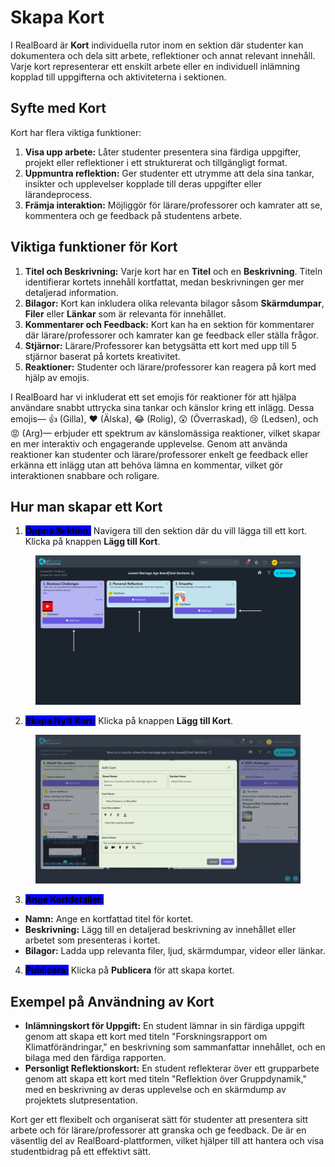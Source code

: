 # Skapa Kort

I RealBoard är **Kort** individuella rutor inom en sektion där studenter kan dokumentera och dela sitt arbete, reflektioner och annat relevant innehåll. Varje kort representerar ett enskilt arbete eller en individuell inlämning kopplad till uppgifterna och aktiviteterna i sektionen.

## Syfte med Kort

Kort har flera viktiga funktioner:

1. **Visa upp arbete:** Låter studenter presentera sina färdiga uppgifter, projekt eller reflektioner i ett strukturerat och tillgängligt format.
2. **Uppmuntra reflektion:** Ger studenter ett utrymme att dela sina tankar, insikter och upplevelser kopplade till deras uppgifter eller lärandeprocess.
3. **Främja interaktion:** Möjliggör för lärare/professorer och kamrater att se, kommentera och ge feedback på studentens arbete.&#x20;

## Viktiga funktioner för Kort

1. **Titel och Beskrivning:** Varje kort har en **Titel** och en **Beskrivning**. Titeln identifierar kortets innehåll kortfattat, medan beskrivningen ger mer detaljerad information.
2. **Bilagor:** Kort kan inkludera olika relevanta bilagor såsom **Skärmdumpar**, **Filer** eller **Länkar** som är relevanta för innehållet.
3. **Kommentarer och Feedback:** Kort kan ha en sektion för kommentarer där lärare/professorer och kamrater kan ge feedback eller ställa frågor.
4. **Stjärnor:** Lärare/Professorer kan betygsätta ett kort med upp till 5 stjärnor baserat på kortets kreativitet.
5. **Reaktioner:** Studenter och lärare/professorer kan reagera på kort med hjälp av emojis.

I RealBoard har vi inkluderat ett set emojis för reaktioner för att hjälpa användare snabbt uttrycka sina tankar och känslor kring ett inlägg. Dessa emojis— 👍 (Gilla), ❤️ (Älska), 😂 (Rolig), 😲 (Överraskad), 😢 (Ledsen), och 😡 (Arg)— erbjuder ett spektrum av känslomässiga reaktioner, vilket skapar en mer interaktiv och engagerande upplevelse. Genom att använda reaktioner kan studenter och lärare/professorer enkelt ge feedback eller erkänna ett inlägg utan att behöva lämna en kommentar, vilket gör interaktionen snabbare och roligare.

## Hur man skapar ett Kort

1. <mark style="background-color:blue;">**Öppna Sektion:**</mark> Navigera till den sektion där du vill lägga till ett kort. Klicka på knappen **Lägg till Kort**.

<figure><img src="../.gitbook/assets/Untitled design (10).png" alt=""><figcaption></figcaption></figure>

2. <mark style="background-color:blue;">**Skapa Nytt Kort:**</mark> Klicka på knappen **Lägg till Kort**.

<figure><img src="../.gitbook/assets/Screenshot 2024-09-05 180911.png" alt=""><figcaption></figcaption></figure>

3. <mark style="background-color:blue;">**Ange Kortdetaljer:**</mark>

* **Namn:** Ange en kortfattad titel för kortet.
* **Beskrivning:** Lägg till en detaljerad beskrivning av innehållet eller arbetet som presenteras i kortet.
* **Bilagor:** Ladda upp relevanta filer, ljud, skärmdumpar, videor eller länkar.

4. <mark style="background-color:blue;">**Publicera:**</mark> Klicka på **Publicera** för att skapa kortet.

## Exempel på Användning av Kort

* **Inlämningskort för Uppgift:** En student lämnar in sin färdiga uppgift genom att skapa ett kort med titeln "Forskningsrapport om Klimatförändringar," en beskrivning som sammanfattar innehållet, och en bilaga med den färdiga rapporten.
* **Personligt Reflektionskort:** En student reflekterar över ett grupparbete genom att skapa ett kort med titeln "Reflektion över Gruppdynamik," med en beskrivning av deras upplevelse och en skärmdump av projektets slutpresentation.

Kort ger ett flexibelt och organiserat sätt för studenter att presentera sitt arbete och för lärare/professorer att granska och ge feedback. De är en väsentlig del av RealBoard-plattformen, vilket hjälper till att hantera och visa studentbidrag på ett effektivt sätt.
